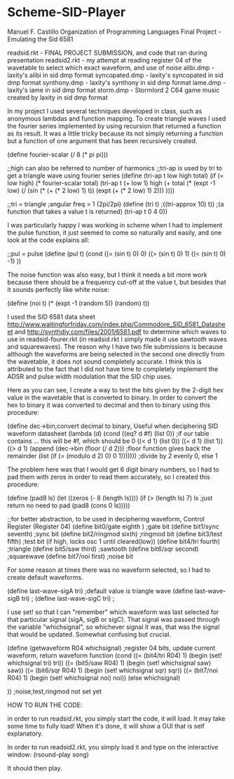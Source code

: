# Scheme-SID-Player
Manuel F. Castillo
Organization of Programming Languages
Final Project - Emulating the Sid 6581

readsid.rkt - FINAL PROJECT SUBMISSION, and code that ran during presentation
readsid2.rkt - my attempt at reading register 04 of the wavetable to select which exact waveform, and use of noise
alibi.dmp - laxity's alibi in sid dmp format
syncopated.dmp - laxity's syncopated in sid dmp format
synthony.dmp - laxity's synthony in sid dmp format
iame.dmp - laxity's iame in sid dmp format
storm.dmp - Stormlord 2 C64 game music created by laxity in sid dmp format

In my project I used several techniques developed in class, such as anonymous lambdas and function mapping. To create
triangle waves I used the fourier series implemented by using recursion that returned a function as its result. It was
a little tricky because its not simply returning a function but a function of one argument that has been recursively
created.

(define fourier-scalar (/ 8 (* pi pi)))

;;high can also be referred to number of harmonics
;;tri-ap is used by tri to get a triangle wave using fourier series
(define (tri-ap t low high total)
(if (= low high)
(* fourier-scalar total)
(tri-ap t (+ low 1) high (+ total  (* (expt -1 low) (/ (sin (* (+ (* 2 low) 1) t)) (expt (+ (* 2 low) 1) 2)))  ))))

;;tri = triangle ;angular freq = 1 (2pi/2pi)
(define (tri t)
;((tri-approx 10) t)) ;(a function that takes a value t is returned)
(tri-ap t 0 4 0))

I was particularly happy I was working in scheme when I had to implement the pulse function,
it just seemed to come so naturally and easily, and one look at the code explains all:


;;pul = pulse
(define (pul t)
(cond ((= (sin t) 0) 0)
((> (sin t) 0) 1)
((< (sin t) 0) -1)
))

The noise function was also easy, but I think it needs a bit more work because there should be a frequency cut-off at
the value t, but besides that it sounds perfectly like white noise:

(define (noi t)
(* (expt  -1 (random 5)) (random) t))




I used the SID 6581 data sheet http://www.waitingforfriday.com/index.php/Commodore_SID_6581_Datasheet  and http://synthdiy.com/files/2001/6581.pdf
to determine which waves to use in readsid-fourer.rkt (in readsid.rkt I simply made it use sawtooth waves and squarewaves).
The reason why I have two file submissions is because although the waveforms are being selected in the second one directly from the wavetable,
it does not sound completely accurate. I think this is attributed to the fact that I did not have time to completely implement the ADSR and pulse width
modulation that the SID chip uses.

Here as you can see, I create a way to test the bits given by the 2-digit hex value in the wavetable that is converted to binary.
In order to convert the hex to binary it was converted to decimal and then to binary using this procedure:

(define dec->bin;convert decimal to binary, Useful when deciphering SID waveform datasheet
(lambda (d)
(cond
((eq? d #f) (list 0)) ;if our table contains ... this will be #f, which should be 0
((< d 1) (list 0))
((= d 1) (list 1))
((> d 1) (append
(dec->bin (floor (/ d 2))) ;floor function gives back the remainder
(list (if (= (modulo d 2) 0) 0 1))))))) ;divide by 2 evenly 0, else 1

The problem here was that I would get 6 digit binary numbers, so I had to pad them with zeros in order to read them
accurately, so I created this procedure:

(define (pad8 ls)
(let ((zeros (- 8 (length ls))))
(if (> (length ls) 7)
ls ;just return no need to pad
(pad8 (cons 0 ls)))))






;;for better abstraction, to be used in deciphering waveform, Control Register (Register 04)
(define bit0/gate eighth )    ;gate bit
(define bit1/sync seventh)  ;sync bit
(define bit2/ringmod sixth) ;ringmod bit
(define bit3/test fifth) ;test bit (if high, locks osc 1 until cleared(low))
(define bit4/tri fourth) ;triangle
(define bit5/saw third)  ;sawtooth
(define bit6/sqr second) ;squarewave
(define bit7/noi first)  ;noise bit



For some reason at times there was no waveform selected, so I had to create default waveforms.


(define last-wave-sigA tri) ;default value is triangle wave
(define last-wave-sigB tri) ;
(define last-wave-sigC tri) ;

I use set! so that I can "remember" which waveform was last selected for that particular signal (sigA, sigB or sigC). That signal was passed
through the variable "whichsignal", so whichever signal it was, that was the signal that would be updated. Somewhat confusing but crucial.

(define (getwaveform R04 whichsignal) ;register 04 bits, update current waveform, return waveform function
(cond ((= (bit4/tri R04) 1) (begin (set! whichsignal tri) tri))
((= (bit5/saw R04) 1) (begin (set! whichsignal saw)  saw))
((= (bit6/sqr R04) 1) (begin (set! whichsignal sqr)  sqr))
((= (bit7/noi R04) 1) (begin (set! whichsignal noi)  noi))
(else
whichsignal)

)) ;noise,test,ringmod not set yet







HOW TO RUN THE CODE:

in order to run readsid.rkt, you simply start the code, it will load.
It may take some time to fully load! When it's done, it will show a GUI that
is self explanatory.

In order to run readsid2.rkt, you simply load it and type on the
interactive window:
(rsound-play song)

It should then play.











